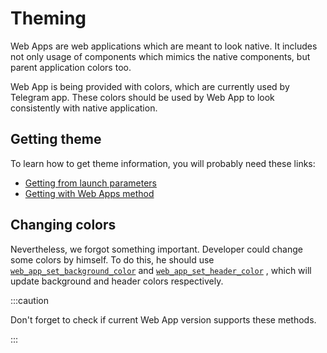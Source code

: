 # Theming

Web Apps are web applications which are meant to look native. It includes not
only usage of components which mimics the native components, but parent
application colors too.

Web App is being provided with colors, which are currently used by Telegram app.
These colors should be used by Web App to look consistently with native
application.

## Getting theme

To learn how to get theme information, you will probably need these links:

- [Getting from launch parameters](../launch-params#tgwebappthemeparams)
- [Getting with Web Apps method](../apps-communication/methods/types#web_app_request_theme)

## Changing colors

Nevertheless, we forgot something important. Developer could change some colors
by himself. To do this, he should
use [`web_app_set_background_color`](../apps-communication/methods/types#web_app_set_background_color)
and [`web_app_set_header_color`](../apps-communication/methods/types#web_app_set_header_color)
, which will update background and header colors respectively.

:::caution

Don't forget to check if current Web App version supports these methods.

:::